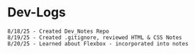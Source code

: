 # Dev-Logs
    8/18/25 - Created Dev_Notes Repo
    8/19/25 - Created .gitignore, reviewed HTML & CSS Notes
    8/20/25 - Learned about Flexbox - incorporated into notes

